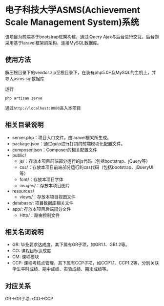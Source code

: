 # 电子科技大学ASMS(Achievement Scale Management System)系统

该项目为前端基于bootstrap框架构建，通过jQuery Ajax与后台进行交互。后台则采用基于laravel框架的架构，连接MySQL数据库。

## 使用方法

解压根目录下的vendor.zip至根目录下，在装有php5.0+及MySQL的主机上，并导入asms.sql数据库

运行

```
php artisan serve
```

通过`http://localhost:8000`进入本项目

## 相关目录说明

- server.php：项目入口文件，由laravel框架所生成。
- package.json：通过gulp进行打包的前端模块化配置文件。
- composer.json：Composer的相关配置文件
- public/
  - js/：存放本项目前端部分运行的js代码（包括bootstrap、jQuery等）
  - css/：存放本项目前端部分运行的css代码（包括bootstrap、jQueryUI等）
  - font/：存放本项目字体
  - images/：存放本项目图片
- resources/
  - views/：存放本项目视图文件
- database/: 项目数据库相关文件
- app/: 存放本项目后端部分文件
  - Http/：路由控制文件

## 相关名词说明

- GR: 毕业要求达成度，其下属有GR子项，如GR1.1、GR1.2等。
- CO: 课程目标达成度
- CM: 课程模块
- CCP: 课程考核点管理，其下属有CCP子项，如CCP1.1、CCP1.2等，分别关联学生平时成绩、期中成绩、实验成绩、期末成绩等。

## 对应关系

GR->GR子项->CO->CCP